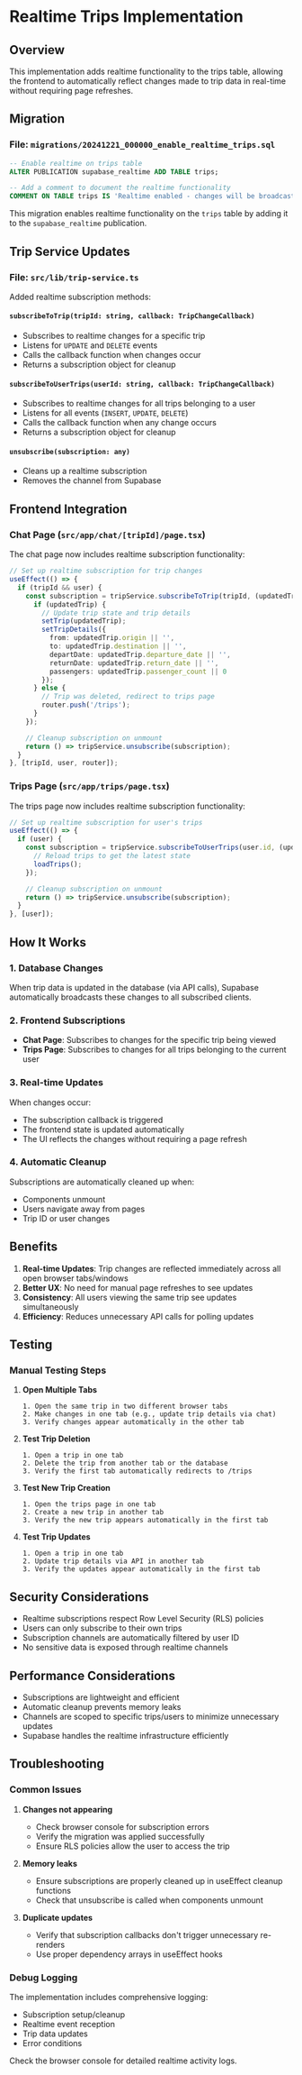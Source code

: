 # Realtime Trips Implementation

## Overview

This implementation adds realtime functionality to the trips table, allowing the frontend to automatically reflect changes made to trip data in real-time without requiring page refreshes.

## Migration

### File: `migrations/20241221_000000_enable_realtime_trips.sql`

```sql
-- Enable realtime on trips table
ALTER PUBLICATION supabase_realtime ADD TABLE trips;

-- Add a comment to document the realtime functionality
COMMENT ON TABLE trips IS 'Realtime enabled - changes will be broadcast to subscribed clients';
```

This migration enables realtime functionality on the `trips` table by adding it to the `supabase_realtime` publication.

## Trip Service Updates

### File: `src/lib/trip-service.ts`

Added realtime subscription methods:

#### `subscribeToTrip(tripId: string, callback: TripChangeCallback)`
- Subscribes to realtime changes for a specific trip
- Listens for `UPDATE` and `DELETE` events
- Calls the callback function when changes occur
- Returns a subscription object for cleanup

#### `subscribeToUserTrips(userId: string, callback: TripChangeCallback)`
- Subscribes to realtime changes for all trips belonging to a user
- Listens for all events (`INSERT`, `UPDATE`, `DELETE`)
- Calls the callback function when any change occurs
- Returns a subscription object for cleanup

#### `unsubscribe(subscription: any)`
- Cleans up a realtime subscription
- Removes the channel from Supabase

## Frontend Integration

### Chat Page (`src/app/chat/[tripId]/page.tsx`)

The chat page now includes realtime subscription functionality:

```typescript
// Set up realtime subscription for trip changes
useEffect(() => {
  if (tripId && user) {
    const subscription = tripService.subscribeToTrip(tripId, (updatedTrip) => {
      if (updatedTrip) {
        // Update trip state and trip details
        setTrip(updatedTrip);
        setTripDetails({
          from: updatedTrip.origin || '',
          to: updatedTrip.destination || '',
          departDate: updatedTrip.departure_date || '',
          returnDate: updatedTrip.return_date || '',
          passengers: updatedTrip.passenger_count || 0
        });
      } else {
        // Trip was deleted, redirect to trips page
        router.push('/trips');
      }
    });

    // Cleanup subscription on unmount
    return () => tripService.unsubscribe(subscription);
  }
}, [tripId, user, router]);
```

### Trips Page (`src/app/trips/page.tsx`)

The trips page now includes realtime subscription functionality:

```typescript
// Set up realtime subscription for user's trips
useEffect(() => {
  if (user) {
    const subscription = tripService.subscribeToUserTrips(user.id, (updatedTrip) => {
      // Reload trips to get the latest state
      loadTrips();
    });

    // Cleanup subscription on unmount
    return () => tripService.unsubscribe(subscription);
  }
}, [user]);
```

## How It Works

### 1. Database Changes
When trip data is updated in the database (via API calls), Supabase automatically broadcasts these changes to all subscribed clients.

### 2. Frontend Subscriptions
- **Chat Page**: Subscribes to changes for the specific trip being viewed
- **Trips Page**: Subscribes to changes for all trips belonging to the current user

### 3. Real-time Updates
When changes occur:
- The subscription callback is triggered
- The frontend state is updated automatically
- The UI reflects the changes without requiring a page refresh

### 4. Automatic Cleanup
Subscriptions are automatically cleaned up when:
- Components unmount
- Users navigate away from pages
- Trip ID or user changes

## Benefits

1. **Real-time Updates**: Trip changes are reflected immediately across all open browser tabs/windows
2. **Better UX**: No need for manual page refreshes to see updates
3. **Consistency**: All users viewing the same trip see updates simultaneously
4. **Efficiency**: Reduces unnecessary API calls for polling updates

## Testing

### Manual Testing Steps

1. **Open Multiple Tabs**
   ```
   1. Open the same trip in two different browser tabs
   2. Make changes in one tab (e.g., update trip details via chat)
   3. Verify changes appear automatically in the other tab
   ```

2. **Test Trip Deletion**
   ```
   1. Open a trip in one tab
   2. Delete the trip from another tab or the database
   3. Verify the first tab automatically redirects to /trips
   ```

3. **Test New Trip Creation**
   ```
   1. Open the trips page in one tab
   2. Create a new trip in another tab
   3. Verify the new trip appears automatically in the first tab
   ```

4. **Test Trip Updates**
   ```
   1. Open a trip in one tab
   2. Update trip details via API in another tab
   3. Verify the updates appear automatically in the first tab
   ```

## Security Considerations

- Realtime subscriptions respect Row Level Security (RLS) policies
- Users can only subscribe to their own trips
- Subscription channels are automatically filtered by user ID
- No sensitive data is exposed through realtime channels

## Performance Considerations

- Subscriptions are lightweight and efficient
- Automatic cleanup prevents memory leaks
- Channels are scoped to specific trips/users to minimize unnecessary updates
- Supabase handles the realtime infrastructure efficiently

## Troubleshooting

### Common Issues

1. **Changes not appearing**
   - Check browser console for subscription errors
   - Verify the migration was applied successfully
   - Ensure RLS policies allow the user to access the trip

2. **Memory leaks**
   - Ensure subscriptions are properly cleaned up in useEffect cleanup functions
   - Check that unsubscribe is called when components unmount

3. **Duplicate updates**
   - Verify that subscription callbacks don't trigger unnecessary re-renders
   - Use proper dependency arrays in useEffect hooks

### Debug Logging

The implementation includes comprehensive logging:
- Subscription setup/cleanup
- Realtime event reception
- Trip data updates
- Error conditions

Check the browser console for detailed realtime activity logs. 